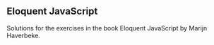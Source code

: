 ## Eloquent JavaScript
Solutions for the exercises in the book Eloquent JavaScript by Marijn Haverbeke.
